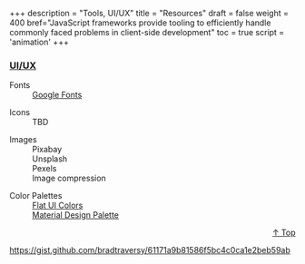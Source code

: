 +++
description = "Tools, UI/UX"
title = "Resources"
draft = false
weight = 400
bref="JavaScript frameworks provide tooling to efficiently handle commonly faced problems in client-side development"
toc = true
script = 'animation'
+++


<h3 class="section-head" id="h-Section1"><a href="#h-Section1">UI/UX</a></h3>
  <div class="example">
    <dl>
      <dt>Fonts</dt>
      <dd><a href="https://fonts.google.com/">Google Fonts</a></dd>
    </dl>
    <dl>
      <dt>Icons</dt>
      <dd>TBD</dd>
    </dl>
    <dl>
      <dt>Images</dt>
      <dd>Pixabay</dd>
      <dd>Unsplash</dd>
      <dd>Pexels</dd>
      <dd>Image compression</dd>
    </dl>
    <dl>
      <dt>Color Palettes</dt>
      <dd><a href="https://flatuicolors.com/">Flat UI Colors</a></dd>
      <dd><a href="https://www.materialpalette.com/">Material Design Palette</a></dd>
    </dl>
  </div>
<div style="text-align:right"> <a href="#top">&#8593; Top</a></div>

https://gist.github.com/bradtraversy/61171a9b81586f5bc4c0ca1e2beb59ab